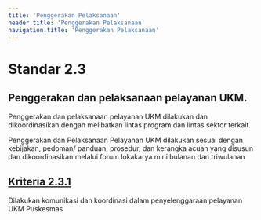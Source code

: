 ```yaml
---
title: 'Penggerakan Pelaksanaan'
header.title: 'Penggerakan Pelaksanaan'
navigation.title: 'Penggerakan Pelaksanaan'
---
```


# Standar 2.3
## Penggerakan dan pelaksanaan pelayanan UKM. 

Penggerakan dan pelaksanaan pelayanan UKM dilakukan dan dikoordinasikan dengan melibatkan lintas program dan lintas sektor terkait. 

Penggerakan dan Pelaksanaan Pelayanan UKM dilakukan sesuai dengan kebijakan, pedoman/ panduan, prosedur, dan kerangka acuan yang disusun dan dikoordinasikan melalui forum lokakarya mini bulanan dan triwulanan 

## [Kriteria 2.3.1 ](/2/3/1)
Dilakukan komunikasi dan koordinasi dalam penyelenggaraan pelayanan UKM Puskesmas 
